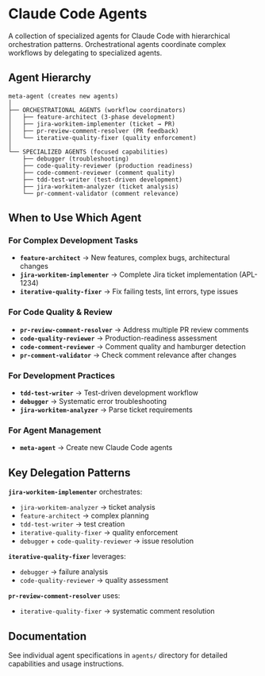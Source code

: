 # Claude Code Agents

A collection of specialized agents for Claude Code with hierarchical orchestration patterns. Orchestrational agents coordinate complex workflows by delegating to specialized agents.

## Agent Hierarchy

```
meta-agent (creates new agents)
│
├── ORCHESTRATIONAL AGENTS (workflow coordinators)
│   ├── feature-architect (3-phase development)
│   ├── jira-workitem-implementer (ticket → PR)  
│   ├── pr-review-comment-resolver (PR feedback)
│   └── iterative-quality-fixer (quality enforcement)
│
└── SPECIALIZED AGENTS (focused capabilities)
    ├── debugger (troubleshooting)
    ├── code-quality-reviewer (production readiness)
    ├── code-comment-reviewer (comment quality)
    ├── tdd-test-writer (test-driven development)
    ├── jira-workitem-analyzer (ticket analysis)
    └── pr-comment-validator (comment relevance)
```

## When to Use Which Agent

### For Complex Development Tasks
- **`feature-architect`** → New features, complex bugs, architectural changes
- **`jira-workitem-implementer`** → Complete Jira ticket implementation (APL-1234)
- **`iterative-quality-fixer`** → Fix failing tests, lint errors, type issues

### For Code Quality & Review
- **`pr-review-comment-resolver`** → Address multiple PR review comments  
- **`code-quality-reviewer`** → Production-readiness assessment
- **`code-comment-reviewer`** → Comment quality and hamburger detection
- **`pr-comment-validator`** → Check comment relevance after changes

### For Development Practices
- **`tdd-test-writer`** → Test-driven development workflow
- **`debugger`** → Systematic error troubleshooting  
- **`jira-workitem-analyzer`** → Parse ticket requirements

### For Agent Management
- **`meta-agent`** → Create new Claude Code agents

## Key Delegation Patterns

**`jira-workitem-implementer`** orchestrates:
- `jira-workitem-analyzer` → ticket analysis
- `feature-architect` → complex planning  
- `tdd-test-writer` → test creation
- `iterative-quality-fixer` → quality enforcement
- `debugger` + `code-quality-reviewer` → issue resolution

**`iterative-quality-fixer`** leverages:
- `debugger` → failure analysis
- `code-quality-reviewer` → quality assessment  

**`pr-review-comment-resolver`** uses:
- `iterative-quality-fixer` → systematic comment resolution

## Documentation

See individual agent specifications in `agents/` directory for detailed capabilities and usage instructions.